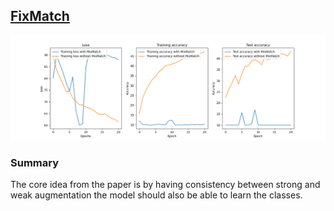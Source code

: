 ## [FixMatch](https://arxiv.org/abs/2001.07685)

![plot](./results.png)

### Summary
The core idea from the paper is by having consistency between strong and weak augmentation the model should also be able to learn the classes.